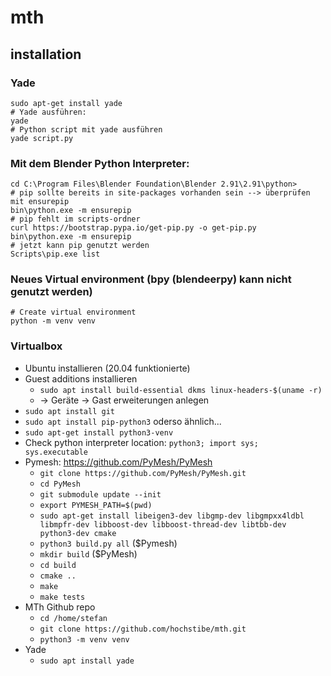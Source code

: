# mth

## installation

### Yade

```
sudo apt-get install yade
# Yade ausführen:
yade
# Python script mit yade ausführen
yade script.py
```

### Mit dem Blender Python Interpreter:
```
cd C:\Program Files\Blender Foundation\Blender 2.91\2.91\python>
# pip sollte bereits in site-packages vorhanden sein --> überprüfen mit ensurepip
bin\python.exe -m ensurepip
# pip fehlt im scripts-ordner
curl https://bootstrap.pypa.io/get-pip.py -o get-pip.py
bin\python.exe -m ensurepip
# jetzt kann pip genutzt werden
Scripts\pip.exe list
```

### Neues Virtual environment (bpy (blendeerpy) kann nicht genutzt werden)
```
# Create virtual environment
python -m venv venv
```

### Virtualbox

- Ubuntu installieren (20.04 funktionierte)
- Guest additions installieren
  - ``sudo apt install build-essential dkms linux-headers-$(uname -r)``
  - -> Geräte -> Gast erweiterungen anlegen
- ``sudo apt install git``
- ``sudo apt install pip-python3``  oderso ähnlich...
- ``sudo apt-get install python3-venv`` 
- Check python interpreter location: ``python3; import sys; sys.executable``  
- Pymesh: https://github.com/PyMesh/PyMesh
  - ``git clone https://github.com/PyMesh/PyMesh.git``
  - ``cd PyMesh``
  - ``git submodule update --init``
  - ``export PYMESH_PATH=$(pwd)``
  - ``sudo apt-get install libeigen3-dev libgmp-dev libgmpxx4ldbl libmpfr-dev libboost-dev libboost-thread-dev libtbb-dev python3-dev cmake``
  - ``python3 build.py all`` ($Pymesh)  
  - ``mkdir build`` ($PyMesh)
  - ``cd build``
  - ``cmake ..``
  - ``make`` 
  - ``make tests``
- MTh Github repo
  - ``cd /home/stefan``
  - ``git clone https://github.com/hochstibe/mth.git``
  -  ``python3 -m venv venv``
- Yade
  - ``sudo apt install yade``